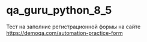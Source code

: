 # qa_guru_python_8_5

Тест на заполние регистрационной формы на сайте https://demoqa.com/automation-practice-form 
